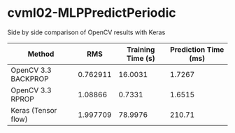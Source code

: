 # cvml02-MLPPredictPeriodic

Side by side comparison of OpenCV results with Keras

| Method | RMS | Training Time (s) | Prediction Time (ms) |
| --- | --- | ---| --- |
| OpenCV 3.3 BACKPROP | 0.762911 | 16.0031 | 1.7267 |
| OpenCV 3.3 RPROP | 1.08866 | 0.7331 | 1.6515 |
| Keras (Tensor flow) | 1.997709  | 78.9976 | 210.71 |

